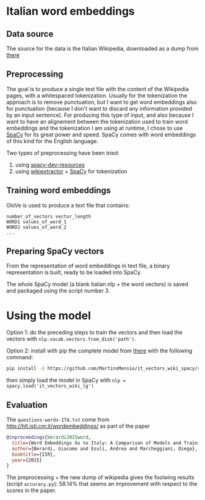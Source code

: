 # Italian word embeddings

## Data source

The source for the data is the Italian Wikipedia, downloaded as a dump from [there](https://dumps.wikimedia.org/itwiki/)

## Preprocessing

The goal is to produce a single text file with the content of the Wikipedia pages, with a whitespaced tokenization. Usually for the tokenization the approach is to remove punctuation, but I want to get word embeddings also for punctuation (because I don't want to discard any information provided by an input sentence). For producing this type of input, and also because I want to have an alignement between the tokenization used to train word embeddings and the tokenization I am using at runtime, I chose to use [SpaCy](https://spacy.io/) for its great power and speed. SpaCy comes with word embeddings of this kind for the English language.

Two types of preprocessing have been tried:

1. using [spacy-dev-resources](https://github.com/explosion/spacy-dev-resources)
2. using [wikiextractor](https://github.com/attardi/wikiextractor/) + [SpaCy](https://spacy.io/) for tokenization

## Training word embeddings

GloVe is used to produce a text file that contains:

```text
number_of_vectors vector_length
WORD1 values_of_word_1
WORD2 values_of_word_2
...
```

## Preparing SpaCy vectors

From the representation of word embeddings in text file, a binary representation is built, ready to be loaded into SpaCy.

The whole SpaCy model (a blank italian nlp + the word vectors) is saved and packaged using the script number 3.

# Using the model

Option 1: do the preceding steps to train the vectors and then load the vectors with `nlp.vocab.vectors.from_disk('path')`.

Option 2: install with pip the complete model from [there](https://github.com/MartinoMensio/it_vectors_wiki_spacy/releases/download/v1.0/it_vectors_wiki_lg-1.0.0.tar.gz) with the following command:
```bash
pip install -U https://github.com/MartinoMensio/it_vectors_wiki_spacy/releases/download/v1.0.1/it_vectors_wiki_lg-1.0.1.tar.gz
```
then simply load the model in SpaCy with `nlp = spacy.load('it_vectors_wiki_lg')`

## Evaluation

The `questions-words-ITA.txt` come from http://hlt.isti.cnr.it/wordembeddings/ as part of the paper

```bibtex
@inproceedings{berardi2015word,
  title={Word Embeddings Go to Italy: A Comparison of Models and Training Datasets.},
  author={Berardi, Giacomo and Esuli, Andrea and Marcheggiani, Diego},
  booktitle={IIR},
  year={2015}
}
```

The preprocessing + the new dump of wikipedia gives the foolwing results (script `accuracy.py`): 58.14% that seems an improvement with respect to the scores in the paper.
